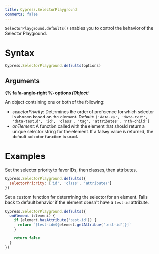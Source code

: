 ```yaml
---
title: Cypress.SelectorPlayground
comments: false
---
```


`SelectorPlayground.defaults()` enables you to control the behavior of the Selector Playground.

# Syntax

```javascript
Cypress.SelectorPlayground.defaults(options)
```

## Arguments

**{% fa fa-angle-right %} options**  ***(Object)***

An object containing one or both of the following:

- *selectorPriority*: Determines the order of preference for which selector is chosen based on the element. Default: `['data-cy', 'data-test', 'data-testid', 'id', 'class', 'tag', 'attributes', 'nth-child']`
- *onElement*: A function called with the element that should return a unique selector string for the element. If a falsey value is returned, the default selector function is used.

# Examples

Set the selector priority to favor IDs, then classes, then attributes.

```javascript
Cypress.SelectorPlayground.defaults({
  selectorPriority: ['id', 'class', 'attributes']
})
```

Set a custom function for determining the selector for an element. Falls back to default behavior if the element doesn't have a `test-id` attribute.

```javascript
Cypress.SelectorPlayground.defaults({
  onElement (element) {
    if (element.hasAttribute('test-id')) {
      return `[test-id=${element.getAttribue('test-id')}]`
    }

    return false
  }
})
```
